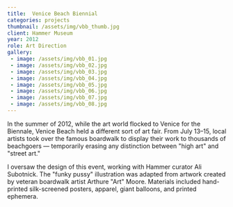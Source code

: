 ```yaml
---
title:  Venice Beach Biennial
categories: projects
thumbnail: /assets/img/vbb_thumb.jpg
client: Hammer Museum
year: 2012
role: Art Direction
gallery:
 - image: /assets/img/vbb_01.jpg
 - image: /assets/img/vbb_02.jpg
 - image: /assets/img/vbb_03.jpg
 - image: /assets/img/vbb_04.jpg
 - image: /assets/img/vbb_05.jpg
 - image: /assets/img/vbb_06.jpg
 - image: /assets/img/vbb_07.jpg
 - image: /assets/img/vbb_08.jpg
---
```


In the summer of 2012, while the art world flocked to Venice for the Biennale, Venice Beach held a different sort of art fair. From July 13&ndash;15, local artists took over the famous boardwalk to display their work to thousands of beachgoers &mdash; temporarily erasing any distinction between &quot;high art&quot; and &quot;street art.&quot;

I oversaw the design of this event, working with Hammer curator Ali Subotnick. The &quot;funky pussy&quot; illustration was adapted from artwork created by veteran boardwalk artist Arthure &quot;Art&quot; Moore. Materials included hand-printed silk-screened posters, apparel, giant balloons, and printed ephemera.
